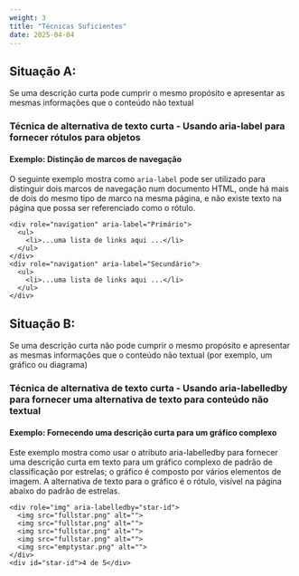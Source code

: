 ```yaml
---
weight: 3
title: "Técnicas Suficientes"
date: 2025-04-04
---
```


## Situação A:
Se uma descrição curta pode cumprir o mesmo propósito e apresentar as mesmas informações que o conteúdo não textual

### Técnica de alternativa de texto curta - Usando aria-label para fornecer rótulos para objetos

#### Exemplo: Distinção de marcos de navegação

O seguinte exemplo mostra como `aria-label` pode ser utilizado para distinguir dois marcos de navegação num documento HTML, onde há mais de dois do mesmo tipo de marco na mesma página, e não existe texto na página que possa ser referenciado como o rótulo.
<pre aria-label="Exemplo de Código em HTML"><code>&lt;div role="navigation" aria-label="Primário"&gt;
  &lt;ul&gt;
    &lt;li&gt;...uma lista de links aqui ...&lt;/li&gt;
  &lt;/ul&gt;
&lt;/div&gt;
&lt;div role="navigation" aria-label="Secundário"&gt;
  &lt;ul&gt;
    &lt;li&gt;...uma lista de links aqui ...&lt;/li&gt;
  &lt;/ul&gt;
&lt;/div&gt;
</code></pre>

## Situação B:
Se uma descrição curta não pode cumprir o mesmo propósito e apresentar as mesmas informações que o conteúdo não textual (por exemplo, um gráfico ou diagrama)

### Técnica de alternativa de texto curta - Usando aria-labelledby para fornecer uma alternativa de texto para conteúdo não textual

#### Exemplo: Fornecendo uma descrição curta para um gráfico complexo
Este exemplo mostra como usar o atributo aria-labelledby para fornecer uma descrição curta em texto para um gráfico complexo de padrão de classificação por estrelas; o gráfico é composto por vários elementos de imagem. A alternativa de texto para o gráfico é o rótulo, visível na página abaixo do padrão de estrelas.
<pre aria-label="Exemplo de Código em HTML"><code>&lt;div role="img" aria-labelledby="star-id"&gt;
  &lt;img src="fullstar.png" alt=""&gt;
  &lt;img src="fullstar.png" alt=""&gt;
  &lt;img src="fullstar.png" alt=""&gt;
  &lt;img src="fullstar.png" alt=""&gt;
  &lt;img src="emptystar.png" alt=""&gt;
&lt;/div&gt;
&lt;div id="star-id"&gt;4 de 5&lt;/div&gt;
</code></pre>
